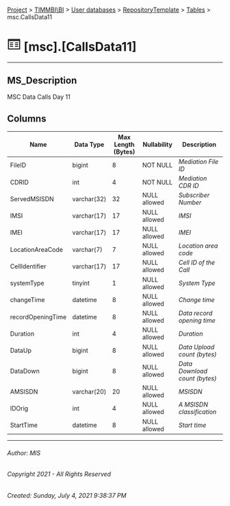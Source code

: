 #### 

[Project](../../../../index.md) > [TIMMBI\\BI](../../../index.md) > [User databases](../../index.md) > [RepositoryTemplate](../index.md) > [Tables](Tables.md) > msc.CallsData11

# ![Tables](../../../../Images/Table32.png) [msc].[CallsData11]

---

## <a name="#description"></a>MS_Description

MSC Data Calls Day 11

## <a name="#columns"></a>Columns

| Name | Data Type | Max Length (Bytes) | Nullability | Description |
|---|---|---|---|---|
| FileID | bigint | 8 | NOT NULL | _Mediation File ID_ |
| CDRID | int | 4 | NOT NULL | _Mediation CDR ID_ |
| ServedMSISDN | varchar(32) | 32 | NULL allowed | _Subscriber Number_ |
| IMSI | varchar(17) | 17 | NULL allowed | _IMSI_ |
| IMEI | varchar(17) | 17 | NULL allowed | _IMEI_ |
| LocationAreaCode | varchar(7) | 7 | NULL allowed | _Location area code_ |
| CellIdentifier | varchar(17) | 17 | NULL allowed | _Cell ID of the Call_ |
| systemType | tinyint | 1 | NULL allowed | _System Type_ |
| changeTime | datetime | 8 | NULL allowed | _Change time_ |
| recordOpeningTime | datetime | 8 | NULL allowed | _Data record opening time_ |
| Duration | int | 4 | NULL allowed | _Duration_ |
| DataUp | bigint | 8 | NULL allowed | _Data Upload count (bytes)_ |
| DataDown | bigint | 8 | NULL allowed | _Data Download count (bytes)_ |
| AMSISDN | varchar(20) | 20 | NULL allowed | _MSISDN_ |
| IDOrig | int | 4 | NULL allowed | _A MSISDN classification_ |
| StartTime | datetime | 8 | NULL allowed | _Start time_ |


---

###### Author:  MIS

###### Copyright 2021 - All Rights Reserved

###### Created: Sunday, July 4, 2021 9:38:37 PM

